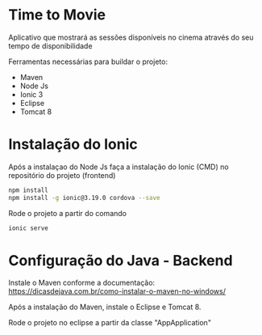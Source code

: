 # Time to Movie
Aplicativo que mostrará as sessões disponíveis no cinema através do seu tempo de disponibilidade

Ferramentas necessárias para buildar o projeto:

  - Maven
  - Node Js
  - Ionic 3
  - Eclipse
  - Tomcat 8

# Instalação do Ionic

Após a instalaçao do Node Js faça a instalação do Ionic (CMD) no repositório do projeto (frontend)

```sh
npm install
npm install -g ionic@3.19.0 cordova --save
```

Rode o projeto a partir do comando

```sh
ionic serve
```

# Configuração do Java - Backend

Instale o Maven conforme a documentação: https://dicasdejava.com.br/como-instalar-o-maven-no-windows/

Após a instalação do Maven, instale o Eclipse e Tomcat 8.

Rode o projeto no eclipse a partir da classe "AppApplication"
